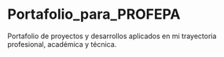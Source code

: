 # Portafolio_para_PROFEPA
Portafolio de proyectos y desarrollos aplicados en mi trayectoria profesional, académica y técnica.
